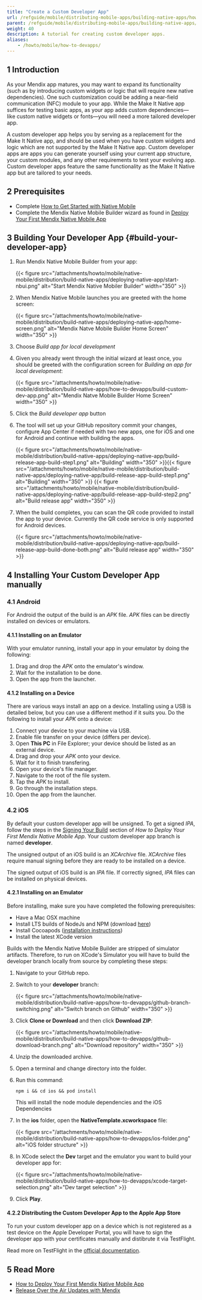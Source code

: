 ```yaml
---
title: "Create a Custom Developer App"
url: /refguide/mobile/distributing-mobile-apps/building-native-apps/how-to-devapps/
parent: /refguide/mobile/distributing-mobile-apps/building-native-apps/
weight: 40
description: A tutorial for creating custom developer apps.
aliases:
    - /howto/mobile/how-to-devapps/
---
```


## 1 Introduction

As your Mendix app matures, you may want to expand its functionality (such as by introducing custom widgets or logic that will require new native dependencies). One such customization could be adding a near-field communication (NFC) module to your app. While the Make It Native app suffices for testing basic apps, as your app adds custom dependencies—like custom native widgets or fonts—you will need a more tailored developer app.

A custom developer app helps you by serving as a replacement for the Make It Native app, and should be used when you have custom widgets and logic which are not supported by the Make It Native app. Custom developer apps are apps you can generate yourself using your current app structure, your custom modules, and any other requirements to test your evolving app. Custom developer apps feature the same functionality as the Make It Native app but are tailored to your needs.

## 2 Prerequisites

* Complete [How to Get Started with Native Mobile](/howto/mobile/getting-started-with-native-mobile/)
* Complete the Mendix Native Mobile Builder wizard as found in [Deploy Your First Mendix Native Mobile App](/howto/mobile/deploying-native-app/)

## 3 Building Your Developer App {#build-your-developer-app}

1.  Run Mendix Native Mobile Builder from your app: 

    {{< figure src="/attachments/howto/mobile/native-mobile/distribution/build-native-apps/deploying-native-app/start-nbui.png" alt="Start Mendix Native Mobiler Builder"   width="350"  >}}

1.  When Mendix Native Mobile launches you are greeted with the home screen:

    {{< figure src="/attachments/howto/mobile/native-mobile/distribution/build-native-apps/deploying-native-app/home-screen.png" alt="Mendix Natve Mobile Builder Home Screen"   width="350"  >}} 

1. Choose *Build app for local development*

1.  Given you already went through the initial wizard at least once, you should be greeted with the configuration screen for *Building an app for local development*: 

    {{< figure src="/attachments/howto/mobile/native-mobile/distribution/build-native-apps/how-to-devapps/build-custom-dev-app.png" alt="Mendix Natve Mobile Builder Home Screen"   width="350"  >}} 

1. Click the *Build developer app* button

1.  The tool will set up your GitHub repository commit your changes, configure App Center if needed with two new apps, one for iOS and one for Android and continue with building the apps.

    {{< figure src="/attachments/howto/mobile/native-mobile/distribution/build-native-apps/deploying-native-app/build-release-app-build-step1.png" alt="Building"   width="350"  >}}{{< figure src="/attachments/howto/mobile/native-mobile/distribution/build-native-apps/deploying-native-app/build-release-app-build-step1.png" alt="Building"   width="350"  >}}
    {{< figure src="/attachments/howto/mobile/native-mobile/distribution/build-native-apps/deploying-native-app/build-release-app-build-step2.png" alt="Build release app" width="350" >}}

1.  When the build completes, you can scan the QR code provided to install the app to your device. Currently the QR code service is only supported for Android devices.

    {{< figure src="/attachments/howto/mobile/native-mobile/distribution/build-native-apps/deploying-native-app/build-release-app-build-done-both.png" alt="Build release app"   width="350"  >}}


## 4 Installing Your Custom Developer App manually

### 4.1 Android

For Android the output of the build is an *APK* file. *APK* files can be directly installed on devices or emulators.

#### 4.1.1 Installing on an Emulator

With your emulator running, install your app in your emulator by doing the following:

1. Drag and drop the *APK* onto the emulator's window.
2. Wait for the installation to be done.
3. Open the app from the launcher.

#### 4.1.2 Installing on a Device

There are various ways install an app on a device. Installing using a USB is detailed below, but you can use a different method if it suits you. Do the following to install your *APK* onto a device:

1. Connect your device to your machine via USB.
2. Enable file transfer on your device (differs per device).
3. Open **This PC** in File Explorer; your device should be listed as an external device.
4. Drag and drop your *APK* onto your device.
5. Wait for it to finish transfering.
6. Open your device's file manager.
7. Navigate to the root of the file system.
8. Tap the *APK* to install.
9. Go through the installation steps.
10. Open the app from the launcher.

### 4.2 iOS

By default your custom developer app will be unsigned. To get a signed *IPA*, follow the steps in the [Signing Your Build](/howto/mobile/deploying-native-app/#signing-a-build) section of *How to Deploy Your First Mendix Native Mobile App*. Your custom developer app branch is named **developer**.

The unsigned output of an iOS build is an *XCArchive* file. *XCArchive* files require manual signing before they are ready to be installed on a device.

The signed output of iOS build is an *IPA* file. If correctly signed, *IPA* files can be installed on physical devices.

#### 4.2.1 Installing on an Emulator

Before installing, make sure you have completed the following prerequisites:

* Have a Mac OSX machine
* Install LTS builds of NodeJs and NPM (download [here](https://nodejs.org/en/))
* Install Cocoapods ([installation instructions](https://cocoapods.org/#install))
* Install the latest XCode version

Builds with the Mendix Native Mobile Builder are stripped of simulator artifacts. Therefore, to run on XCode's Simulator you will have to build the developer branch locally from source by completing these steps:

1. Navigate to your GitHub repo.
2.  Switch to your **developer** branch:
   
    {{< figure src="/attachments/howto/mobile/native-mobile/distribution/build-native-apps/how-to-devapps/github-branch-switching.png" alt="Switch branch on Github"   width="350"  >}}
   
3.  Click **Clone or Download** and then click **Download ZIP**:

    {{< figure src="/attachments/howto/mobile/native-mobile/distribution/build-native-apps/how-to-devapps/github-download-branch.png" alt="Download repository"   width="350"  >}}
   
4. Unzip the downloaded archive.
5. Open a terminal and change directory into the folder.
6. Run this command:

    ```
    npm i && cd ios && pod install
    ```

    This will install the node module dependencies and the iOS Dependencies
7.  In the **ios** folder, open the **NativeTemplate.xcworkspace** file:

    {{< figure src="/attachments/howto/mobile/native-mobile/distribution/build-native-apps/how-to-devapps/ios-folder.png" alt="iOS folder structure" >}}

8.  In XCode select the **Dev** target and the emulator you want to build your developer app for:

    {{< figure src="/attachments/howto/mobile/native-mobile/distribution/build-native-apps/how-to-devapps/xcode-target-selection.png" alt="Dev target selection" >}}

9. Click **Play**.

#### 4.2.2 Distributing the Custom Developer App to the Apple App Store

To run your custom developer app on a device which is not registered as a test device on the Apple Developer Portal, you will have to sign the developer app with your certificates manually and distibrute it via TestFlight.

Read more on TestFlight in the [official documentation](https://testflight.apple.com/).

## 5 Read More

* [How to Deploy Your First Mendix Native Mobile App](/howto/mobile/deploying-native-app/)
* [Release Over the Air Updates with Mendix](/howto/mobile/how-to-ota/)
